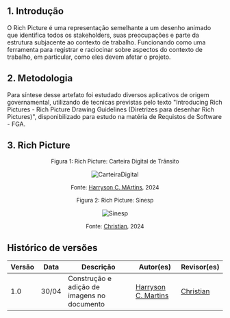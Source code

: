 ## 1. Introdução

O Rich Picture é uma representação semelhante a um desenho animado que identifica todos os stakeholders, suas preocupações e parte da estrutura subjacente ao contexto de trabalho. Funcionando como uma ferramenta para registrar e raciocinar sobre aspectos do contexto de trabalho, em particular, como eles devem afetar o projeto.


## 2. Metodologia

Para síntese desse artefato foi estudado diversos aplicativos de origem governamental, utilizando de tecnicas previstas pelo texto "Introducing Rich Pictures - Rich Picture Drawing Guidelines (Diretrizes para desenhar Rich Pictures)", disponibilizado para estudo na matéria de Requistos de Software - FGA.


## 3. Rich Picture

<center>

<font size="2"><p style="text-align: center">Figura 1: Rich Picture: Carteira Digital de Trânsito </p></font>

![CarteiraDigital](/2024.1-Sinesp_Cidadao/docs/assets/Rich_pictures/RichPicture_HarrysonCMartins.png)

<font size="2"><p style="text-align: center">Fonte: [Harryson C. MArtins](https://github.com/harry-cmartin), 2024</p></font>

</center>

<center>

<font size="2"><p style="text-align: center">Figura 2: Rich Picture: Sinesp </p></font>

![Sinesp](/2024.1-Sinesp_Cidadao/docs/assets/Rich_pictures/RichPicture_sinespCidadão_Christian_escolhido.png)

<font size="2"><p style="text-align: center">Fonte: [Christian](https://github.com/crstyhs), 2024</p></font>

</center>

##  Histórico de versões

| Versão | Data   | Descrição | Autor(es) | Revisor(es)     |
| ------ | ---------- | ---------------- | ------------------ | ----------- |
| 1.0    | 30/04 |Construção e adição de imagens no documento |[Harryson C. Martins](https://github.com/harry-cmartin)| [Christian](https://github.com/crstyhs) |